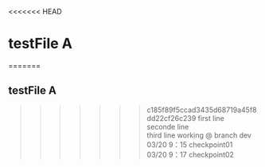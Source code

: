 <<<<<<< HEAD
# testFile A
=======
## testFile A
>>>>>>> c185f89f5ccad3435d68719a45f8dd22cf26c239
first line  
seconde line  
third line working @ branch dev  
03/20 9：15 checkpoint01  
03/20 9：17 checkpoint02  

